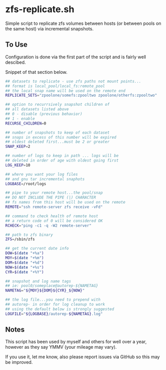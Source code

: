 
zfs-replicate.sh
================

Simple script to replicate zfs volumes between hosts (or between pools on the same host) via incremental snapshots.

To Use
------

Configuration is done via the first part of the script and is fairly well descibed.

Snippet of that section below.

```bash
## datasets to replicate - use zfs paths not mount points...
## format is local_pool/local_fs:remote_pool
## the local snap name will be used on the remote end
REPLICATE_SETS="zpoolone/somefs:zpooltwo zpoolone/otherfs:zpooltwo"

## option to recurrsively snapshot children of
## all datasets listed above
## 0 - disable (previous behavior)
## 1 - enable
RECURSE_CHILDREN=0

## number of snapshots to keep of each dataset
## snaps in excess of this number will be expired
## oldest deleted first...must be 2 or greater
SNAP_KEEP=2

## number of logs to keep in path ... logs will be
## deleted in order of age with oldest going first
LOG_KEEP=10

## where you want your log files
## and gnu tar incremental snaphots
LOGBASE=/root/logs

## pipe to your remote host...the pool/snap
## DO NOT INCLUDE THE PIPE (|) CHARACTER
## fs names from this host will be used on the remote
REMOTE="ssh remote-server zfs receive -vFd"

## command to check health of remote host
## a return code of 0 will be considered OK
RCHECK="ping -c1 -q -W2 remote-server"

## path to zfs binary
ZFS=/sbin/zfs

## get the current date info
DOW=$(date "+%a")
MOY=$(date "+%m")
DOM=$(date "+%d")
NOW=$(date "+%s")
CYR=$(date "+%Y")

## snapshot and log name tags
## ie: pool0/someplace@autorep-${NAMETAG}
NAMETAG="${MOY}${DOM}${CYR}_${NOW}"

## the log file...you need to prepend with
## autorep- in order for log cleanup to work
## using the default below is strongly suggested
LOGFILE="${LOGBASE}/autorep-${NAMETAG}.log"
```

Notes
-----

This script has been used by myself and others for well over a year, however as they say YMMV (your mileage may vary).

If you use it, let me know, also please report issues via GitHub so this may be improved.
